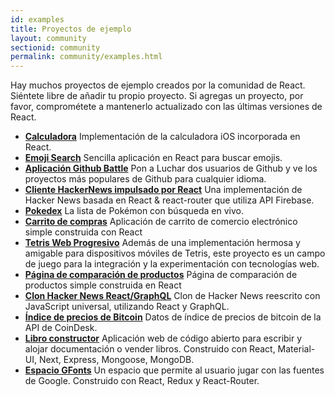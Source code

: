 ```yaml
---
id: examples
title: Proyectos de ejemplo
layout: community
sectionid: community
permalink: community/examples.html
---
```


Hay muchos proyectos de ejemplo creados por la comunidad de React. Siéntete libre de añadir tu propio proyecto. Si agregas un proyecto, por favor, comprométete a mantenerlo actualizado con las últimas versiones de React.


* **[Calculadora](https://github.com/ahfarmer/calculator)** Implementación de la calculadora iOS incorporada en React.
* **[Emoji Search](https://github.com/ahfarmer/emoji-search)** Sencilla aplicación en React para buscar emojis.
* **[Aplicación Github Battle](https://github.com/ReactTraining/react-fundamentals/tree/hosting)** Pon a Luchar dos usuarios de Github y ve los proyectos más populares de Github para cualquier idioma.
* **[Cliente HackerNews impulsado por React](https://github.com/insin/react-hn)** Una implementación de Hacker News basada en React & react-router que utiliza API Firebase.
* **[Pokedex](https://github.com/alik0211/pokedex)** La lista de Pokémon con búsqueda en vivo.
* **[Carrito de compras](https://github.com/jeffersonRibeiro/react-shopping-cart)** Aplicación de carrito de comercio electrónico simple construida con React
* **[Tetris Web Progresivo](https://github.com/skidding/flatris)** Además de una implementación hermosa y amigable para dispositivos móviles de Tetris, este proyecto es un campo de juego para la integración y la experimentación con tecnologías web.
* **[Página de comparación de productos](https://github.com/Rhymond/product-compare-react)** Página de comparación de productos simple construida en React
* **[Clon Hacker News React/GraphQL](https://github.com/clintonwoo/hackernews-react-graphql)** Clon de Hacker News reescrito con JavaScript universal, utilizando React y GraphQL.
* **[Índice de precios de Bitcoin](https://github.com/mrkjlchvz/bitcoin-price-index)** Datos de índice de precios de bitcoin de la API de CoinDesk.
* **[Libro constructor](https://github.com/builderbook/builderbook)** Aplicación web de código abierto para escribir y alojar documentación o vender libros. Construido con React, Material-UI, Next, Express, Mongoose, MongoDB.
* **[Espacio GFonts](https://github.com/pankajladhar/GFontsSpace)** Un espacio que permite al usuario jugar con las fuentes de Google. Construido con React, Redux y React-Router.
